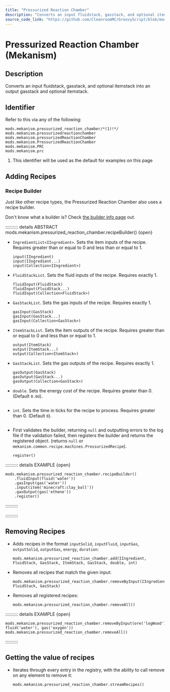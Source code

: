 ```yaml
---
title: "Pressurized Reaction Chamber"
description: "Converts an input fluidstack, gasstack, and optional itemstack into an output gasstack and optional itemstack."
source_code_link: "https://github.com/CleanroomMC/GroovyScript/blob/master/src/main/java/com/cleanroommc/groovyscript/compat/mods/mekanism/PressurizedReactionChamber.java"
---
```


# Pressurized Reaction Chamber (Mekanism)

## Description

Converts an input fluidstack, gasstack, and optional itemstack into an output gasstack and optional itemstack.

## Identifier

Refer to this via any of the following:

```groovy:no-line-numbers {1}
mods.mekanism.pressurized_reaction_chamber/*(1)!*/
mods.mekanism.pressurizedreactionchamber
mods.mekanism.pressurizedReactionChamber
mods.mekanism.PressurizedReactionChamber
mods.mekanism.PRC
mods.mekanism.prc
```

1. This identifier will be used as the default for examples on this page

## Adding Recipes

### Recipe Builder

Just like other recipe types, the Pressurized Reaction Chamber also uses a recipe builder.

Don't know what a builder is? Check [the builder info page](../../../groovy/builder.md) out.

:::::::::: details ABSTRACT mods.mekanism.pressurized_reaction_chamber.recipeBuilder() {open}
- `IngredientList<IIngredient>`. Sets the item inputs of the recipe. Requires greater than or equal to 0 and less than or equal to 1.

    ```groovy:no-line-numbers
    input(IIngredient)
    input(IIngredient...)
    input(Collection<IIngredient>)
    ```

- `FluidStackList`. Sets the fluid inputs of the recipe. Requires exactly 1.

    ```groovy:no-line-numbers
    fluidInput(FluidStack)
    fluidInput(FluidStack...)
    fluidInput(Collection<FluidStack>)
    ```

- `GasStackList`. Sets the gas inputs of the recipe. Requires exactly 1.

    ```groovy:no-line-numbers
    gasInput(GasStack)
    gasInput(GasStack...)
    gasInput(Collection<GasStack>)
    ```

- `ItemStackList`. Sets the item outputs of the recipe. Requires greater than or equal to 0 and less than or equal to 1.

    ```groovy:no-line-numbers
    output(ItemStack)
    output(ItemStack...)
    output(Collection<ItemStack>)
    ```

- `GasStackList`. Sets the gas outputs of the recipe. Requires exactly 1.

    ```groovy:no-line-numbers
    gasOutput(GasStack)
    gasOutput(GasStack...)
    gasOutput(Collection<GasStack>)
    ```

- `double`. Sets the energy cost of the recipe. Requires greater than 0. (Default `0.0d`).

    ```groovy:no-line-numbers
    ```

- `int`. Sets the time in ticks for the recipe to process. Requires greater than 0. (Default `0`).

    ```groovy:no-line-numbers
    ```

- First validates the builder, returning `null` and outputting errors to the log file if the validation failed, then registers the builder and returns the registered object. (returns `null` or `mekanism.common.recipe.machines.PressurizedRecipe`).

    ```groovy:no-line-numbers
    register()
    ```

:::::::::: details EXAMPLE {open}
```groovy:no-line-numbers
mods.mekanism.pressurized_reaction_chamber.recipeBuilder()
    .fluidInput(fluid('water'))
    .gasInput(gas('water'))
    .input(item('minecraft:clay_ball'))
    .gasOutput(gas('ethene'))
    .register()
```

::::::::::

::::::::::

## Removing Recipes

- Adds recipes in the format `inputSolid`, `inputFluid`, `inputGas`, `outputSolid`, `outputGas`, `energy`, `duration`:

    ```groovy:no-line-numbers
    mods.mekanism.pressurized_reaction_chamber.add(IIngredient, FluidStack, GasStack, ItemStack, GasStack, double, int)
    ```

- Removes all recipes that match the given input:

    ```groovy:no-line-numbers
    mods.mekanism.pressurized_reaction_chamber.removeByInput(IIngredient, FluidStack, GasStack)
    ```

- Removes all registered recipes:

    ```groovy:no-line-numbers
    mods.mekanism.pressurized_reaction_chamber.removeAll()
    ```

:::::::::: details EXAMPLE {open}
```groovy:no-line-numbers
mods.mekanism.pressurized_reaction_chamber.removeByInput(ore('logWood'), fluid('water'), gas('oxygen'))
mods.mekanism.pressurized_reaction_chamber.removeAll()
```

::::::::::

## Getting the value of recipes

- Iterates through every entry in the registry, with the ability to call remove on any element to remove it:

    ```groovy:no-line-numbers
    mods.mekanism.pressurized_reaction_chamber.streamRecipes()
    ```
